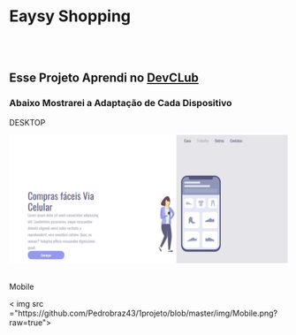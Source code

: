 <h1>Eaysy Shopping </h1>
<br>
<br>
<h2>Esse Projeto Aprendi no <a href="https://rodolfomori.com.br/devclub">DevCLub</a></h2>
<h3>Abaixo  Mostrarei a Adaptação de Cada Dispositivo</h3>
<p>DESKTOP</p>
<img src="https://raw.githubusercontent.com/Pedrobraz43/1projeto/master/img/Desktop.png">
<br>
<br>
<p>Mobile</p>
< img src ="https://github.com/Pedrobraz43/1projeto/blob/master/img/Mobile.png?raw=true">
